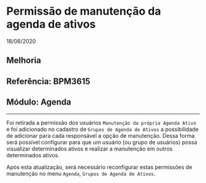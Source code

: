 # Permissão de manutenção da agenda de ativos
18/08/2020
## Melhoria
## Referência: BPM3615
## Módulo: Agenda
***

Foi retirada a permissão dos usuários `Manutenção da própria Agenda Ativo` e foi adicionado no cadastro de `Grupos de Agenda de Ativos` a possibilidade de adicionar para cada responsável a opção de manutenção. Dessa forma será possível configurar para que um usuário (ou grupo de usuários) possa visualizar determinados ativos e realizar a manutenção em outros determinados ativos.

Após esta atualização, será necessário reconfigurar estas permissões de manutenção no menu `Agenda`, `Grupos de Agenda de Ativos`.
